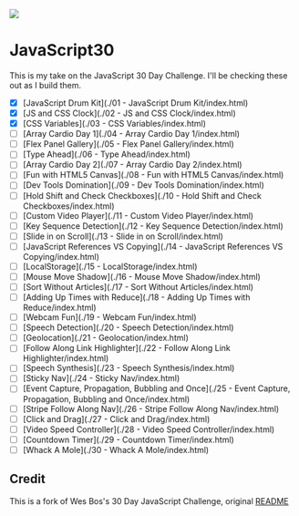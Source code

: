 ![](https://javascript30.com/images/JS3-social-share.png)

# JavaScript30

This is my take on the JavaScript 30 Day Challenge. I'll be checking these out as I build them.

- [x] [JavaScript Drum Kit](./01 - JavaScript Drum Kit/index.html)
- [x] [JS and CSS Clock](./02 - JS and CSS Clock/index.html)
- [x] [CSS Variables](./03 - CSS Variables/index.html)
- [ ] [Array Cardio Day 1](./04 - Array Cardio Day 1/index.html)
- [ ] [Flex Panel Gallery](./05 - Flex Panel Gallery/index.html)
- [ ] [Type Ahead](./06 - Type Ahead/index.html)
- [ ] [Array Cardio Day 2](./07 - Array Cardio Day 2/index.html)
- [ ] [Fun with HTML5 Canvas](./08 - Fun with HTML5 Canvas/index.html)
- [ ] [Dev Tools Domination](./09 - Dev Tools Domination/index.html)
- [ ] [Hold Shift and Check Checkboxes](./10 - Hold Shift and Check Checkboxes/index.html)
- [ ] [Custom Video Player](./11 - Custom Video Player/index.html)
- [ ] [Key Sequence Detection](./12 - Key Sequence Detection/index.html)
- [ ] [Slide in on Scroll](./13 - Slide in on Scroll/index.html)
- [ ] [JavaScript References VS Copying](./14 - JavaScript References VS Copying/index.html)
- [ ] [LocalStorage](./15 - LocalStorage/index.html)
- [ ] [Mouse Move Shadow](./16 - Mouse Move Shadow/index.html)
- [ ] [Sort Without Articles](./17 - Sort Without Articles/index.html)
- [ ] [Adding Up Times with Reduce](./18 - Adding Up Times with Reduce/index.html)
- [ ] [Webcam Fun](./19 - Webcam Fun/index.html)
- [ ] [Speech Detection](./20 - Speech Detection/index.html)
- [ ] [Geolocation](./21 - Geolocation/index.html)
- [ ] [Follow Along Link Highlighter](./22 - Follow Along Link Highlighter/index.html)
- [ ] [Speech Synthesis](./23 - Speech Synthesis/index.html)
- [ ] [Sticky Nav](./24 - Sticky Nav/index.html)
- [ ] [Event Capture, Propagation, Bubbling and Once](./25 - Event Capture, Propagation, Bubbling and Once/index.html)
- [ ] [Stripe Follow Along Nav](./26 - Stripe Follow Along Nav/index.html)
- [ ] [Click and Drag](./27 - Click and Drag/index.html)
- [ ] [Video Speed Controller](./28 - Video Speed Controller/index.html)
- [ ] [Countdown Timer](./29 - Countdown Timer/index.html)
- [ ] [Whack A Mole](./30 - Whack A Mole/index.html)

## Credit

This is a fork of Wes Bos's 30 Day JavaScript Challenge, original [README](https://github.com/wesbos/JavaScript30)